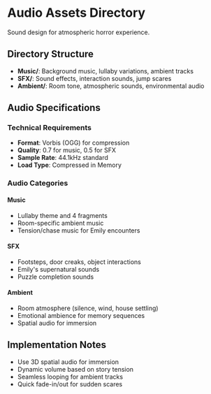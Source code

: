 ﻿# Audio Assets Directory

Sound design for atmospheric horror experience.

## Directory Structure

- **Music/**: Background music, lullaby variations, ambient tracks
- **SFX/**: Sound effects, interaction sounds, jump scares
- **Ambient/**: Room tone, atmospheric sounds, environmental audio

## Audio Specifications

### Technical Requirements
- **Format**: Vorbis (OGG) for compression
- **Quality**: 0.7 for music, 0.5 for SFX
- **Sample Rate**: 44.1kHz standard
- **Load Type**: Compressed in Memory

### Audio Categories

#### Music
- Lullaby theme and 4 fragments
- Room-specific ambient music
- Tension/chase music for Emily encounters

#### SFX
- Footsteps, door creaks, object interactions
- Emily's supernatural sounds
- Puzzle completion sounds

#### Ambient
- Room atmosphere (silence, wind, house settling)
- Emotional ambience for memory sequences
- Spatial audio for immersion

## Implementation Notes
- Use 3D spatial audio for immersion
- Dynamic volume based on story tension
- Seamless looping for ambient tracks
- Quick fade-in/out for sudden scares
